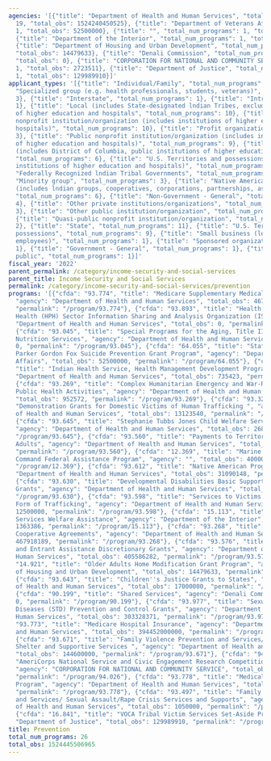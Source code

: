 ```yaml
---
agencies: '[{"title": "Department of Health and Human Services", "total_num_programs":
  19, "total_obs": 1524240450525}, {"title": "Department of Veterans Affairs", "total_num_programs":
  1, "total_obs": 52500000}, {"title": "", "total_num_programs": 1, "total_obs": 4000000},
  {"title": "Department of the Interior", "total_num_programs": 1, "total_obs": 1363386},
  {"title": "Department of Housing and Urban Development", "total_num_programs": 1,
  "total_obs": 14479633}, {"title": "Denali Commission", "total_num_programs": 1,
  "total_obs": 0}, {"title": "CORPORATION FOR NATIONAL AND COMMUNITY SERVICE", "total_num_programs":
  1, "total_obs": 2723511}, {"title": "Department of Justice", "total_num_programs":
  1, "total_obs": 129989910}]'
applicant_types: '[{"title": "Individual/Family", "total_num_programs": 3}, {"title":
  "Specialized group (e.g. health professionals, students, veterans)", "total_num_programs":
  3}, {"title": "Interstate", "total_num_programs": 1}, {"title": "Intrastate", "total_num_programs":
  1}, {"title": "Local (includes State-designated lndian Tribes, excludes institutions
  of higher education and hospitals", "total_num_programs": 10}, {"title": "Private
  nonprofit institution/organization (includes institutions of higher education and
  hospitals)", "total_num_programs": 10}, {"title": "Profit organization", "total_num_programs":
  3}, {"title": "Public nonprofit institution/organization (includes institutions
  of higher education and hospitals)", "total_num_programs": 9}, {"title": "State
  (includes District of Columbia, public institutions of higher education and hospitals)",
  "total_num_programs": 6}, {"title": "U.S. Territories and possessions (includes
  institutions of higher education and hospitals)", "total_num_programs": 3}, {"title":
  "Federally Recognized lndian Tribal Governments", "total_num_programs": 11}, {"title":
  "Minority group", "total_num_programs": 3}, {"title": "Native American Organizations
  (includes lndian groups, cooperatives, corporations, partnerships, associations)",
  "total_num_programs": 6}, {"title": "Non-Government - General", "total_num_programs":
  4}, {"title": "Other private institutions/organizations", "total_num_programs":
  3}, {"title": "Other public institution/organization", "total_num_programs": 5},
  {"title": "Quasi-public nonprofit institution/organization", "total_num_programs":
  2}, {"title": "State", "total_num_programs": 11}, {"title": "U.S. Territories and
  possessions", "total_num_programs": 9}, {"title": "Small business (less than 500
  employees)", "total_num_programs": 1}, {"title": "Sponsored organization", "total_num_programs":
  1}, {"title": "Government - General", "total_num_programs": 1}, {"title": "Anyone/general
  public", "total_num_programs": 1}]'
fiscal_year: '2022'
parent_permalink: /category/income-security-and-social-services
parent_title: Income Security and Social Services
permalink: /category/income-security-and-social-services/prevention
programs: '[{"cfda": "93.774", "title": "Medicare Supplementary Medical Insurance",
  "agency": "Department of Health and Human Services", "total_obs": 467732000000,
  "permalink": "/program/93.774"}, {"cfda": "93.893", "title": "Health Care and Public
  Health (HPH) Sector Information Sharing and Analysis Organization (ISAO)", "agency":
  "Department of Health and Human Services", "total_obs": 0, "permalink": "/program/93.893"},
  {"cfda": "93.045", "title": "Special Programs for the Aging, Title III, Part C,
  Nutrition Services", "agency": "Department of Health and Human Services", "total_obs":
  0, "permalink": "/program/93.045"}, {"cfda": "64.055", "title": "Staff Sergeant
  Parker Gordon Fox Suicide Prevention Grant Program", "agency": "Department of Veterans
  Affairs", "total_obs": 52500000, "permalink": "/program/64.055"}, {"cfda": "93.228",
  "title": "Indian Health Service, Health Management Development Program", "agency":
  "Department of Health and Human Services", "total_obs": 735423, "permalink": "/program/93.228"},
  {"cfda": "93.269", "title": "Complex Humanitarian Emergency and War-Related Injury
  Public Health Activities", "agency": "Department of Health and Human Services",
  "total_obs": 952572, "permalink": "/program/93.269"}, {"cfda": "93.327", "title":
  "Demonstration Grants for Domestic Victims of Human Trafficking ", "agency": "Department
  of Health and Human Services", "total_obs": 13123540, "permalink": "/program/93.327"},
  {"cfda": "93.645", "title": "Stephanie Tubbs Jones Child Welfare Services Program",
  "agency": "Department of Health and Human Services", "total_obs": 268735000, "permalink":
  "/program/93.645"}, {"cfda": "93.560", "title": "Payments to Territories \u2013
  Adults", "agency": "Department of Health and Human Services", "total_obs": 53000000,
  "permalink": "/program/93.560"}, {"cfda": "12.369", "title": "Marine Corps Systems
  Command Federal Assistance Program", "agency": "", "total_obs": 4000000, "permalink":
  "/program/12.369"}, {"cfda": "93.612", "title": "Native American Programs", "agency":
  "Department of Health and Human Services", "total_obs": 31090148, "permalink": "/program/93.612"},
  {"cfda": "93.630", "title": "Developmental Disabilities Basic Support and Advocacy
  Grants", "agency": "Department of Health and Human Services", "total_obs": 0, "permalink":
  "/program/93.630"}, {"cfda": "93.598", "title": "Services to Victims of a Severe
  Form of Trafficking", "agency": "Department of Health and Human Services", "total_obs":
  12500000, "permalink": "/program/93.598"}, {"cfda": "15.113", "title": "Indian Social
  Services Welfare Assistance", "agency": "Department of the Interior", "total_obs":
  1363386, "permalink": "/program/15.113"}, {"cfda": "93.268", "title": "Immunization
  Cooperative Agreements", "agency": "Department of Health and Human Services", "total_obs":
  467918189, "permalink": "/program/93.268"}, {"cfda": "93.576", "title": "Refugee
  and Entrant Assistance Discretionary Grants", "agency": "Department of Health and
  Human Services", "total_obs": 405586282, "permalink": "/program/93.576"}, {"cfda":
  "14.921", "title": "Older Adults Home Modification Grant Program", "agency": "Department
  of Housing and Urban Development", "total_obs": 14479633, "permalink": "/program/14.921"},
  {"cfda": "93.643", "title": "Children''s Justice Grants to States", "agency": "Department
  of Health and Human Services", "total_obs": 17000000, "permalink": "/program/93.643"},
  {"cfda": "90.199", "title": "Shared Services", "agency": "Denali Commission", "total_obs":
  0, "permalink": "/program/90.199"}, {"cfda": "93.977", "title": "Sexually Transmitted
  Diseases (STD) Prevention and Control Grants", "agency": "Department of Health and
  Human Services", "total_obs": 303328371, "permalink": "/program/93.977"}, {"cfda":
  "93.773", "title": "Medicare Hospital Insurance", "agency": "Department of Health
  and Human Services", "total_obs": 394452000000, "permalink": "/program/93.773"},
  {"cfda": "93.671", "title": "Family Violence Prevention and Services/Domestic Violence
  Shelter and Supportive Services ", "agency": "Department of Health and Human Services",
  "total_obs": 144600000, "permalink": "/program/93.671"}, {"cfda": "94.026", "title":
  "AmeriCorps National Service and Civic Engagement Research Competition 94.026",
  "agency": "CORPORATION FOR NATIONAL AND COMMUNITY SERVICE", "total_obs": 2723511,
  "permalink": "/program/94.026"}, {"cfda": "93.778", "title": "Medical Assistance
  Program", "agency": "Department of Health and Human Services", "total_obs": 660336831000,
  "permalink": "/program/93.778"}, {"cfda": "93.497", "title": "Family Violence Prevention
  and Services/ Sexual Assault/Rape Crisis Services and Supports", "agency": "Department
  of Health and Human Services", "total_obs": 1050000, "permalink": "/program/93.497"},
  {"cfda": "16.841", "title": "VOCA Tribal Victim Services Set-Aside Program", "agency":
  "Department of Justice", "total_obs": 129989910, "permalink": "/program/16.841"}]'
title: Prevention
total_num_programs: 26
total_obs: 1524445506965
---
```

